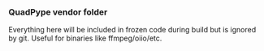 ### QuadPype vendor folder

Everything here will be included in frozen code during build but is ignored by git. Useful for binaries like ffmpeg/oiio/etc.
